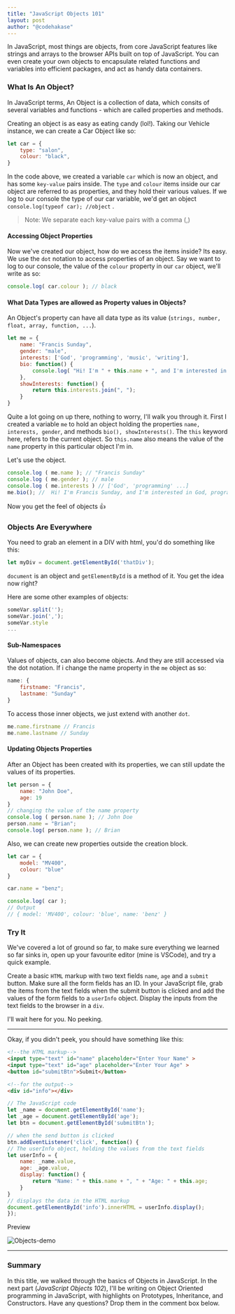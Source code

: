 ```yaml
---
title: "JavaScript Objects 101"
layout: post
author: "@codehakase"
---
```

In JavaScript, most things are objects, from core JavaScript features like strings and arrays to the browser APIs built on top of JavaScript. You can even create your own objects to encapsulate related functions and variables into efficient packages, and act as handy data containers.

### What Is An Object?
In JavaScript terms, An Object is a collection of data, which consits of several variables and functions - which are called properties and methods.

Creating an object is as easy as eating candy (lol!). Taking our Vehicle instance, we can create a Car Object like so:
```javascript
let car = {
    type: "salon",
    colour: "black",
}
```

In the code above, we created a variable `car` which is now an object, and has some `key-value` pairs inside. The `type` and `colour` items inside our car object are referred to as properties, and they hold their various values. 
If we log to our console the type of our car variable, we'd get an object `console.log(typeof car); //object` .

> Note: We separate each key-value pairs with a comma (,)

#### Accessing Object Properties
Now we've created our object, how do we access the items inside? Its easy. We use the `dot` notation to access properties of an object. Say we want to log to our console, the value of the `colour` property in our `car` object, we'll write as so:
```javascript
console.log( car.colour ); // black
```
#### What Data Types are allowed as Property values in Objects?
An Object's property can have all data type as its value (`strings, number, float, array, function, ...`).
```javascript
let me = {
    name: "Francis Sunday",
    gender: "male",
    interests: ['God', 'programming', 'music', 'writing'],
    bio: function() {
        console.log( "Hi! I'm " + this.name + ", and I'm interested in " + this.showInterests() )
    },
    showInterests: function() {
        return this.interests.join(", ");
    }
}
```
Quite a lot going on up there, nothing to worry, I'll walk you through it. 
First I created a variable `me` to hold an object holding the properties `name, interests, gender`, and methods `bio(), showInterests()`. The `this` keyword here, refers to the current object. So `this.name` also means the value of the `name` property in this particular object I'm in.

Let's use the object.
```javascript
console.log ( me.name ); // "Francis Sunday"
console.log ( me.gender ); // male
console.log ( me.interests ) // ['God', 'programming' ...]
me.bio(); //  Hi! I'm Francis Sunday, and I'm interested in God, programming, music, writing
```
Now you get the feel of objects :+1:

### Objects Are Everywhere
You need to grab an element in a DIV with html, you'd do something like this:
```javascript
let myDiv = document.getElementById('thatDiv');
``` 
`document` is an object and `getElementById` is a method of it. You get the idea now right?

Here are some other examples of objects:
```javascript
someVar.split('');
someVar.join(',');
someVar.style
...
```

#### Sub-Namespaces
Values of objects, can also become objects. And they are still accessed via the dot notation.
If i change the name property in the `me` object as so:
```javascript
name: {
    firstname: "Francis",
    lastname: "Sunday"
}
```
To access those inner objects, we just extend with another `dot`.
```javascript
me.name.firstname // Francis
me.name.lastname // Sunday

```

#### Updating Objects Properties
After an Object has been created with its properties, we can still update the values of its properties.
```javascript
let person = {
    name: "John Doe",
    age: 19
}
// changing the value of the name property
console.log ( person.name ); // John Doe
person.name = "Brian";
console.log( person.name ); // Brian
```

Also, we can create new properties outside the creation block.
```javascript
let car = {
    model: "MV400",
    colour: "blue"
}

car.name = "benz";

console.log( car ); 
// Output 
// { model: 'MV400', colour: 'blue', name: 'benz' }
```

### Try It
We've covered a lot of ground so far, to make sure everything we learned so far sinks in, open up your favourite editor (mine is VSCode), and try a quick example.

Create a basic `HTML` markup with two text fields `name`, `age` and a `submit` button. Make sure all the form fields has an ID.
In your JavaScript file, grab the items from the text fields when the submit button is clicked and add the values of the form fields to a `userInfo` object.
Display the inputs from the text fields to the browser in a `div`.

I'll wait here for you. No peeking.

---
Okay, if you didn't peek, you should have something like this:
```html
<!--the HTML markup-->
<input type="text" id="name" placeholder="Enter Your Name" >
<input type="text" id="age" placeholder="Enter Your Age" >
<button id="submitBtn">Submit</button>

<!--for the output-->
<div id="info"></div>

```

```javascript
// The JavaScript code
let _name = document.getElementById('name'); 
let _age = document.getElementById('age');
let btn = document.getElementById('submitBtn');

// when the send button is clicked
btn.addEventListener('click', function() {
// The userInfo object, holding the values from the text fields
let userInfo = {
    name: _name.value,
    age: _age.value,
    display: function() {
        return "Name: " + this.name + ", " + "Age: " + this.age;
    }
}
// displays the data in the HTML markup
document.getElementById('info').innerHTML = userInfo.display();
});
```
Preview

![Objects-demo]({{site.url}}/assets/Objects-demo.gif "Objects Demo")

---
### Summary
In this title, we walked through the basics of Objects in JavaScript. In the next part (*JavaScript Objects 102*), I'll be writing on Object Oriented programming in JavaScript, with highlights on Prototypes, Inheritance, and Constructors. 
Have any questions? Drop them in the comment box below.
